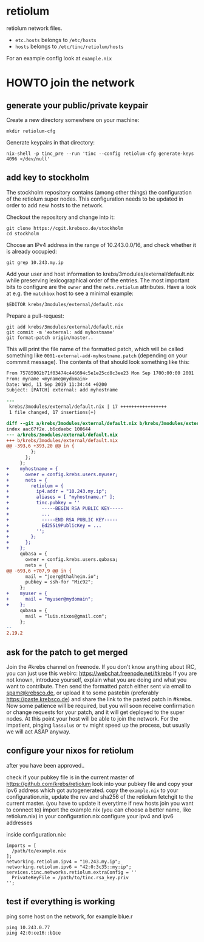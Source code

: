 # retiolum

retiolum network files.

* `etc.hosts` belongs to `/etc/hosts`
* `hosts` belongs to `/etc/tinc/retiolum/hosts`

For an example config look at `example.nix`


# HOWTO join the network

## generate your public/private keypair

Create a new directory somewhere on your machine:

```
mkdir retiolum-cfg
```

Generate keypairs in that directory:

```
nix-shell -p tinc_pre --run 'tinc --config retiolum-cfg generate-keys 4096 </dev/null'
```

## add key to stockholm

The stockholm repository contains (among other things) the configuration of the
retiolum super nodes.  This configuration needs to be updated in order to add
new hosts to the network.

Checkout the repository and change into it:

```
git clone https://cgit.krebsco.de/stockholm
cd stockholm
```

Choose an IPv4 address in the range of 10.243.0.0/16, and check whether it is
already occupied:

```
git grep 10.243.my.ip
```

Add your user and host information to krebs/3modules/external/default.nix while
preserving lexicographical order of the entries.  The most important bits to
configure are the `owner` and the `nets.retiolum` attributes.  Have a look at
e.g. the `matchbox` host to see a minimal example:

```
$EDITOR krebs/3modules/external/default.nix
```

Prepare a pull-request:

```
git add krebs/3modules/external/default.nix
git commit -m 'external: add myhostname'
git format-patch origin/master..
```

This will print the file name of the formatted patch, which will be called
something like `0001-external-add-myhostname.patch` (depending on your commmit
message).  The contents of that should look something like this:

```patch
From 75785902b71f03474c446694c5e1e25cd8c3ee23 Mon Sep 1700:00:00 2001
From: myname <myname@mydomain>
Date: Wed, 11 Sep 2019 11:34:44 +0200
Subject: [PATCH] external: add myhostname

---
 krebs/3modules/external/default.nix | 17 +++++++++++++++++
 1 file changed, 17 insertions(+)

diff --git a/krebs/3modules/external/default.nix b/krebs/3modules/external/default.nix
index aac67f2e..b6cdaebc 100644
--- a/krebs/3modules/external/default.nix
+++ b/krebs/3modules/external/default.nix
@@ -393,6 +393,20 @@ in {
         };
       };
     };
+    myhostname = {
+      owner = config.krebs.users.myuser;
+      nets = {
+        retiolum = {
+          ip4.addr = "10.243.my.ip";
+          aliases = [ "myhostname.r" ];
+          tinc.pubkey = ''
+            -----BEGIN RSA PUBLIC KEY-----
+            ...
+            -----END RSA PUBLIC KEY-----
+            Ed25519PublicKey = ...
+          '';
+        };
+      };
+    };
     qubasa = {
       owner = config.krebs.users.qubasa;
       nets = {
@@ -693,6 +707,9 @@ in {
       mail = "joerg@thalheim.io";
       pubkey = ssh-for "Mic92";
     };
+    myuser = {
+      mail = "myuser@mydomain";
+    };
     qubasa = {
       mail = "luis.nixos@gmail.com";
     };
-- 
2.19.2
```

## ask for the patch to get merged

Join the #krebs channel on freenode.
If you don't know anything about IRC, you can just use this webirc: https://webchat.freenode.net/#krebs
If you are not known, introduce yourself, explain what you are doing and what you want to contribute.
Then send the formatted patch either sent via email to spam@krebsco.de, or
upload it to some pastebin (preferably https://paste.krebsco.de) and share the
link to the pasted patch in #krebs.
Now some patience will be required, but you will soon receive confirmation or
change requests for your patch, and it will get deployed to the super nodes.
At this point your host will be able to join the network.
For the impatient, pinging `lassulus` or `tv` might speed up the process,
but usually we will act ASAP anyway.

## configure your nixos for retiolum

after you have been approved..

check if your pubkey file is in the current master of https://github.com/krebs/retiolum
look into your pubkey file and copy your ipv6 address which got autogenerated.
copy the `example.nix` to your configuration.nix, update the rev and sha256 of the retiolum fetchgit to the current master. (you have to update it everytime if new hosts join you want to connect to)
import the example.nix (you can choose a better name, like retiolum.nix) in your configuration.nix
configure your ipv4 and ipv6 addresses

inside configuration.nix:

```
imports = [
  /path/to/example.nix
];
networking.retiolum.ipv4 = "10.243.my.ip";
networking.retiolum.ipv6 = "42:0:3c35::my:ip";
services.tinc.networks.retiolum.extraConfig = ''
  PrivateKeyFile = /path/to/tinc.rsa_key.priv
'';
```

## test if everything is working

ping some host on the network, for example blue.r

```
ping 10.243.0.77
ping 42:0:ce16::b1ce
```
